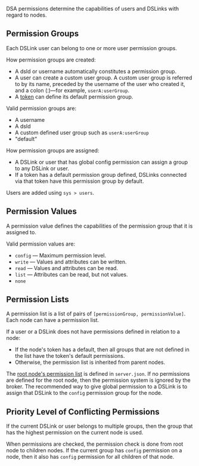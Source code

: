 DSA permissions determine the capabilities of users and DSLinks with regard to nodes.

## Permission Groups
Each DSLink user can belong to one or more user permission groups.

How permission groups are created:
 - A dsId or username automatically constitutes a permission group.
 - A user can create a custom user group. A custom user group is referred to by its name, preceded by the username of the user who created it, and a colon (:)—for example, `userA:userGroup`.
 - A [token](https://github.com/IOT-DSA/docs/wiki/Tokens) can define its default permission group.

Valid permission groups are:
 - A username
 - A dsId
 - A custom defined user group such as `userA:userGroup`
 - "default"

How permission groups are assigned:
 - A DSLink or user that has global config permission can assign a group to any DSLink or user.
 - If a token has a default permission group defined, DSLinks connected via that token have this permission group by default.

Users are added using `sys > users`.

## Permission Values
A permission value defines the capabilities of the permission group that it is assigned to.

Valid permission values are:
 - `config` — Maximum permission level.
 - `write` — Values and attributes can be written.
 - `read` — Values and attributes can be read.
 - `list` — Attributes can be read, but not values.
 - `none`
 
## Permission Lists
A permission list is a list of pairs of `[permissionGroup, permissionValue]`. Each node can have a permission list.

If a user or a DSLink does not have permissions defined in relation to a node:
 - If the node's token has a default, then all groups that are not defined in the list have the token's default permissions.
 - Otherwise, the permission list is inherited from parent nodes.

The [root node's permission list](https://github.com/IOT-DSA/docs/wiki/permission-list-for-the-root) is defined in `server.json`. If no permissions are defined for the root node, then the permission system is ignored by the broker. The recommended way to give global permission to a DSLink is to assign that DSLink to the `config` permission group for the node.

## Priority Level of Conflicting Permissions
If the current DSLink or user belongs to multiple groups, then the group that has the highest permission on the current node is used.

When permissions are checked, the permission check is done from root node to children nodes. If the current group has `config` permission on a node, then it also has `config` permission for all children of that node.